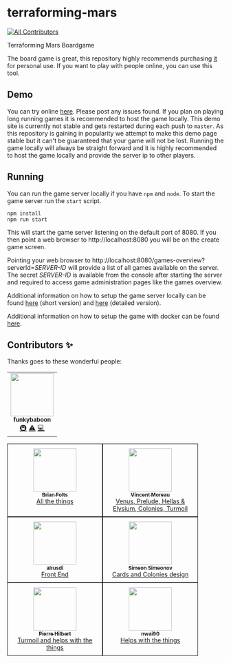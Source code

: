 # terraforming-mars
<!-- ALL-CONTRIBUTORS-BADGE:START - Do not remove or modify this section -->
[![All Contributors](https://img.shields.io/badge/all_contributors-1-orange.svg?style=flat-square)](#contributors-)
<!-- ALL-CONTRIBUTORS-BADGE:END -->

Terraforming Mars Boardgame

The board game is great, this repository highly recommends purchasing [it](https://www.amazon.com/Stronghold-Games-6005SG-Terraforming-Board/dp/B01GSYA4K2) for personal use. If you want to play with people online, you can use this tool.

## Demo

You can try online [here](https://terraforming-mars.herokuapp.com/). Please post any issues found. If you plan on playing long running games it is recommended to host the game locally. This demo site is currently not stable and gets restarted during each push to `master`. As this repository is gaining in popularity we attempt to make this demo page stable but it can't be guaranteed that your game will not be lost. Running the game locally will always be straight forward and it is highly recommended to host the game locally and provide the server ip to other players.

## Running

You can run the game server locally if you have `npm` and `node`. To start the game server run the `start` script.

```
npm install
npm run start
```

This will start the game server listening on the default port of 8080. If you then point a web browser to http://localhost:8080 you will be on the create game screen.

Pointing your web browser to http://localhost:8080/games-overview?serverId=_SERVER-ID_ will provide a list of all games available on the server. The secret _SERVER-ID_ is available from the console after starting the server and required to access game administration pages like the games overview.

Additional information on how to setup the game server locally can be found [here](https://docs.google.com/document/d/1r4GlqA6DkrSAtR6MMYmX_nmh6o4igVTqDUUETiJYGt8/edit?usp=sharing) (short version) and [here](https://docs.google.com/document/d/1y-QnffzkQtpasBkDAFQwBoqhLmUpVTzRPybtvmbktDQ/edit?usp=sharing) (detailed version).

Additional information on how to setup the game with docker can be found [here](https://drive.google.com/file/d/14hOxxLrCjhWJimvCyuLc-2JRrXevFiR1/view?usp=sharing).


## Contributors ✨

Thanks goes to these wonderful people:
<!-- ALL-CONTRIBUTORS-LIST:START - Do not remove or modify this section -->
<!-- prettier-ignore-start -->
<!-- markdownlint-disable -->
<table>
  <tr>
    <td align="center"><a href="https://github.com/funkybaboon"><img src="https://avatars3.githubusercontent.com/u/2966599?v=4" width="100px;" alt=""/><br /><sub><b>funkybaboon</b></sub></a><br /><a href="#infra-funkybaboon" title="Infrastructure (Hosting, Build-Tools, etc)">🚇</a> <a href="https://github.com/funkybaboon/terraforming-mars/commits?author=funkybaboon" title="Tests">⚠️</a> <a href="https://github.com/funkybaboon/terraforming-mars/commits?author=funkybaboon" title="Code">💻</a></td>
  </tr>
</table>

<!-- markdownlint-enable -->
<!-- prettier-ignore-end -->
<!-- ALL-CONTRIBUTORS-LIST:END -->

<style type="text/css">
  .box {
    display: flex; 
    flex-wrap: wrap;
    align-content: space-evenly
  }
  .contributor {
    margin: 0px;
    border: 1px solid;
    padding: 10px;
    text-align: center;
    width: 200px;
  }
 </style>
<div class=box>
  <div class=contributor>
    <a href="https://github.com/bafolts">
      <img src="https://avatars1.githubusercontent.com/u/2707843?v=3" width="100px;" alt=""/><br />
      <sub><b>Brian Folts</b></sub><br />
      All the things
    </a>
  </div>
  <div class=contributor>
    <a href="https://github.com/vincentneko">
      <img src="https://avatars1.githubusercontent.com/u/56086992?v=3" width="100px;" alt=""/><br />
      <sub><b>Vincent Moreau</b></sub><br />
      Venus, Prelude, Hellas & Elysium, Colonies, Turmoil
    </a>
  </div>
  <div class=contributor>
    <a href="https://github.com/alrusdi">
      <img src="https://avatars2.githubusercontent.com/u/394311?v=3"   width="100px;" alt=""/><br />
      <sub><b>alrusdi</b></sub><br />
      Front End
    </a>
  </div>
  <div class=contributor>
    <a href="https://github.com/ssimeonoff">
      <img src="https://avatars3.githubusercontent.com/u/6917565?s=460&v=4" width="100px;" alt=""/><br />
      <sub><b>Simeon Simeonov</b></sub><br />
      Cards and Colonies design
    </a>
  </div>
  <div class=contributor>
    <a href="https://github.com/pierrehilbert">
      <img src="https://avatars0.githubusercontent.com/u/806950?v=3" width="100px;" alt=""/><br />
      <sub><b>Pierre Hilbert</b></sub><br />
      Turmoil and helps with the things
    </a>
  </div>
  <div class=contributor>
    <a href="https://github.com/nwai90">
      <img src="https://avatars1.githubusercontent.com/u/2408094?s=460&v=4" width="100px;" alt=""/><br />
      <sub><b>nwai90</b></sub><br />
      Helps with the things
    </a>
  </div>
</div>


